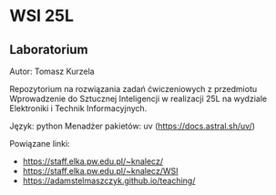 # WSI 25L
## Laboratorium
Autor: Tomasz Kurzela

Repozytorium na rozwiązania zadań ćwiczeniowych z przedmiotu Wprowadzenie do Sztucznej Inteligencji w realizacji 25L na wydziale Elektroniki i Technik Informacyjnych.

Język: python
Menadżer pakietów: uv (https://docs.astral.sh/uv/)

Powiązane linki:
- https://staff.elka.pw.edu.pl/~knalecz/
- https://staff.elka.pw.edu.pl/~knalecz/WSI
- https://adamstelmaszczyk.github.io/teaching/
